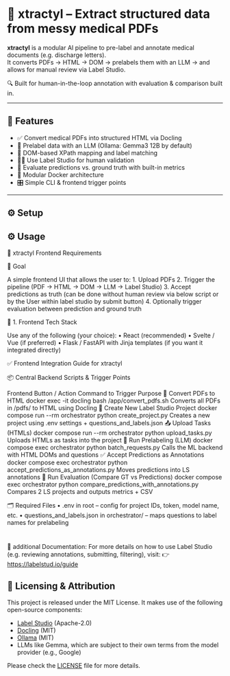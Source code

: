 # 🦕 xtractyl – Extract structured data from messy medical PDFs

**xtractyl** is a modular AI pipeline to pre-label and annotate medical documents (e.g. discharge letters).  
It converts PDFs → HTML → DOM → prelabels them with an LLM → and allows for manual review via Label Studio.

🔍 Built for human-in-the-loop annotation with evaluation & comparison built in.

---

## 🚀 Features

- ✅ Convert medical PDFs into structured HTML via Docling
- 🤖 Prelabel data with an LLM (Ollama: Gemma3 12B by default)
- 🧠 DOM-based XPath mapping and label matching
- 👩‍⚕️ Use Label Studio for human validation
- 🧪 Evaluate predictions vs. ground truth with built-in metrics
- 🐳 Modular Docker architecture
- 🎛️ Simple CLI & frontend trigger points

---

## ⚙️ Setup





## ⚙️ Usage

🦕 xtractyl Frontend Requirements

🎯 Goal

A simple frontend UI that allows the user to:
	1.	Upload PDFs
	2.	Trigger the pipeline (PDF → HTML → DOM → LLM → Label Studio)
  3.  Accept predictions as truth (can be done without human review via below script or by the User within label studio by submit button)
	4.	Optionally trigger evaluation between prediction and ground truth




🧱 1. Frontend Tech Stack

Use any of the following (your choice):
	•	React (recommended)
	•	Svelte / Vue (if preferred)
	•	Flask / FastAPI with Jinja templates (if you want it integrated directly)





✅ Frontend Integration Guide for xtractyl

📦 Central Backend Scripts & Trigger Points



Frontend Button / Action	Command to Trigger	Purpose
🔄 Convert PDFs to HTML	docker exec -it docling bash /app/convert_pdfs.sh	Converts all PDFs in /pdfs/ to HTML using Docling
🚀 Create New Label Studio Project	docker compose run --rm orchestrator python create_project.py	Creates a new project using .env settings + questions_and_labels.json
📤 Upload Tasks (HTMLs)	docker compose run --rm orchestrator python upload_tasks.py	Uploads HTMLs as tasks into the project
🤖 Run Prelabeling (LLM)	docker compose exec orchestrator python batch_requests.py	Calls the ML backend with HTML DOMs and questions
✅ Accept Predictions as Annotations	docker compose exec orchestrator python accept_predictions_as_annotations.py	Moves predictions into LS annotations
🔬 Run Evaluation (Compare GT vs Predictions)	docker compose exec orchestrator python compare_predictions_with_annotations.py	Compares 2 LS projects and outputs metrics + CSV



🗂 Required Files
	•	.env in root – config for project IDs, token, model name, etc.
	•	questions_and_labels.json in orchestrator/ – maps questions to label names for prelabeling








#





📝 additional Documentation:
For more details on how to use Label Studio (e.g. reviewing annotations, submitting, filtering), visit:
👉 https://labelstud.io/guide










## 📝 Licensing & Attribution

This project is released under the MIT License. It makes use of the following open-source components:

- [Label Studio](https://github.com/heartexlabs/label-studio) (Apache-2.0)
- [Docling](https://github.com/docling/docling) (MIT)
- [Ollama](https://github.com/ollama/ollama) (MIT)
- LLMs like Gemma, which are subject to their own terms from the model provider (e.g., Google)

Please check the [LICENSE](LICENSE) file for more details. 